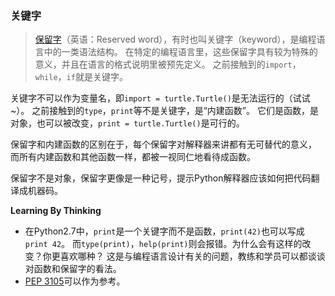 ### 关键字

> [保留字](https://zh.wikipedia.org/zh-hans/保留字)（英语：Reserved word），有时也叫关键字（keyword），是编程语言中的一类语法结构。 在特定的编程语言里，这些保留字具有较为特殊的意义，并且在语言的格式说明里被预先定义。
之前接触到的`import`，`while`，`if`就是关键字。

关键字不可以作为变量名，即`import = turtle.Turtle()`是无法运行的（试试~）。
之前接触到的`type`，`print`等不是关键字，是“内建函数”。
它们是函数，是对象，也可以被改变，`print = turtle.Turtle()`是可行的。

保留字和内建函数的区别在于，每个保留字对解释器来讲都有无可替代的意义，
而所有内建函数和其他函数一样，都被一视同仁地看待成函数。

保留字不是对象，保留字更像是一种记号，提示Python解释器应该如何把代码翻译成机器码。

**Learning By Thinking**

- 在Python2.7中，`print`是一个关键字而不是函数，`print(42)`也可以写成`print 42`。
而`type(print)`，`help(print)`则会报错。为什么会有这样的改变？你更喜欢哪种？
这是与编程语言设计有关的问题，教练和学员可以都谈谈对函数和保留字的看法。
- [PEP 3105](https://www.python.org/dev/peps/pep-3105/)可以作为参考。
